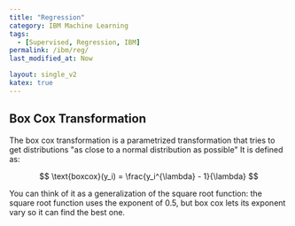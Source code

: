```yaml
---
title: "Regression"
category: IBM Machine Learning
tags:
  - [Supervised, Regression, IBM]
permalink: /ibm/reg/
last_modified_at: Now

layout: single_v2
katex: true
---
```


## Box Cox Transformation

The box cox transformation is a parametrized transformation that tries to get distributions "as close to a normal distribution as possible"
It is defined as:

$$ \text{boxcox}(y_i) = \frac{y_i^{\lambda} - 1}{\lambda} $$

You can think of it as a generalization of the square root function: the square root function uses the exponent of 0.5, but box cox lets its exponent vary so it can find the best one.

